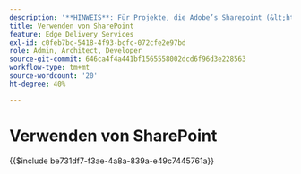 ```yaml
---
description: '**HINWEIS**: Für Projekte, die Adobe’s Sharepoint (&lt;https://adobe.sharepoint.com&gt;) verwenden, bitte hier fortfahren.'
title: Verwenden von SharePoint
feature: Edge Delivery Services
exl-id: c0feb7bc-5418-4f93-bcfc-072cfe2e97bd
role: Admin, Architect, Developer
source-git-commit: 646ca4f4a441bf1565558002dcd6f96d3e228563
workflow-type: tm+mt
source-wordcount: '20'
ht-degree: 40%

---
```


# Verwenden von SharePoint

{{$include be731df7-f3ae-4a8a-839a-e49c7445761a}}

